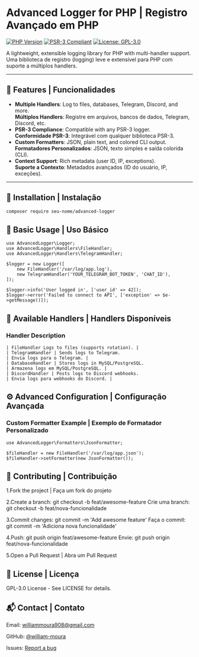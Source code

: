 # Advanced Logger for PHP | Registro Avançado em PHP

[![PHP Version](https://img.shields.io/badge/PHP-8.1%2B-blue.svg)](https://php.net)
[![PSR-3 Compliant](https://img.shields.io/badge/PSR--3-compliant-blueviolet.svg)](https://www.php-fig.org/psr/psr-3/)
[![License: GPL-3.0](license-logos-by-christian-candena-cc-by.png)](LICENSE)

A lightweight, extensible logging library for PHP with multi-handler support.  
Uma biblioteca de registro (logging) leve e extensível para PHP com suporte a múltiplos handlers.

---

## 🌟 Features | Funcionalidades

- **Multiple Handlers**: Log to files, databases, Telegram, Discord, and more.  
  **Múltiplos Handlers**: Registre em arquivos, bancos de dados, Telegram, Discord, etc.
- **PSR-3 Compliance**: Compatible with any PSR-3 logger.  
  **Conformidade PSR-3**: Integrável com qualquer biblioteca PSR-3.
- **Custom Formatters**: JSON, plain text, and colored CLI output.  
  **Formatadores Personalizados**: JSON, texto simples e saída colorida (CLI).
- **Context Support**: Rich metadata (user ID, IP, exceptions).  
  **Suporte a Contexto**: Metadados avançados (ID do usuário, IP, exceções).

---

## 🚀 Installation | Instalação

```bash
composer require seu-nome/advanced-logger
```
## 📖 Basic Usage | Uso Básico
```
use AdvancedLogger\Logger;
use AdvancedLogger\Handlers\FileHandler;
use AdvancedLogger\Handlers\TelegramHandler;

$logger = new Logger([
    new FileHandler('/var/log/app.log'),
    new TelegramHandler('YOUR_TELEGRAM_BOT_TOKEN', 'CHAT_ID'),
]);

$logger->info('User logged in', ['user_id' => 42]);
$logger->error('Failed to connect to API', ['exception' => $e->getMessage()]);
```

## 🔧 Available Handlers | Handlers Disponíveis
### Handler	Description
```
| FileHandler Logs to files (supports rotation). |
| TelegramHandler | Sends logs to Telegram.
| Envia logs para o Telegram. |
| DatabaseHandler | Stores logs in MySQL/PostgreSQL.
| Armazena logs em MySQL/PostgreSQL. |
| DiscordHandler | Posts logs to Discord webhooks.
| Envia logs para webhooks do Discord. |
```

## ⚙️ Advanced Configuration | Configuração Avançada
### Custom Formatter Example | Exemplo de Formatador Personalizado
```
use AdvancedLogger\Formatters\JsonFormatter;

$fileHandler = new FileHandler('/var/log/app.json');
$fileHandler->setFormatter(new JsonFormatter());
```
## 🤝 Contributing | Contribuição
1.Fork the project | Faça um fork do projeto

2.Create a branch: git checkout -b feat/awesome-feature
Crie uma branch: git checkout -b feat/nova-funcionalidade

3.Commit changes: git commit -m 'Add awesome feature'
Faça o commit: git commit -m 'Adiciona nova funcionalidade'

4.Push: git push origin feat/awesome-feature
Envie: git push origin feat/nova-funcionalidade

5.Open a Pull Request | Abra um Pull Request

## 📜 License | Licença
GPL-3.0 License - See LICENSE for details.

## 📬 Contact | Contato
Email: williammoura908@gmail.com

GitHub: [@william-moura](https://github.com/william-moura)

Issues: [Report a bug](https://github.com/william-moura/advanced-logger/issues)